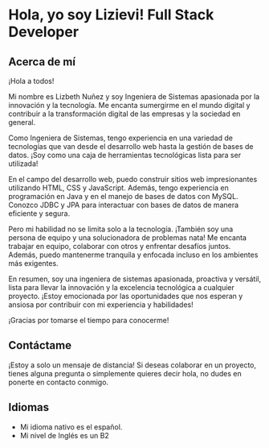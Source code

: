 # Hola, yo soy Lizievi! Full Stack Developer 
## Acerca de mí
¡Hola a todos!

Mi nombre es Lizbeth Nuñez y soy Ingeniera de Sistemas apasionada por la innovación y la tecnología. Me encanta sumergirme en el mundo digital y contribuir a la transformación digital de las empresas y la sociedad en general.

Como Ingeniera de Sistemas, tengo experiencia en una variedad de tecnologías que van desde el desarrollo web hasta la gestión de bases de datos. ¡Soy como una caja de herramientas tecnológicas lista para ser utilizada!

En el campo del desarrollo web, puedo construir sitios web impresionantes utilizando HTML, CSS y JavaScript. Además, tengo experiencia en programación en Java y en el manejo de bases de datos con MySQL. Conozco JDBC y JPA para interactuar con bases de datos de manera eficiente y segura.

Pero mi habilidad no se limita solo a la tecnología. ¡También soy una persona de equipo y una solucionadora de problemas nata! Me encanta trabajar en equipo, colaborar con otros y enfrentar desafíos juntos. Además, puedo mantenerme tranquila y enfocada incluso en los ambientes más exigentes.

En resumen, soy una ingeniera de sistemas apasionada, proactiva y versátil, lista para llevar la innovación y la excelencia tecnológica a cualquier proyecto. ¡Estoy emocionada por las oportunidades que nos esperan y ansiosa por contribuir con mi experiencia y habilidades!

¡Gracias por tomarse el tiempo para conocerme!

## Contáctame
¡Estoy a solo un mensaje de distancia! Si deseas colaborar en un proyecto, tienes alguna pregunta o simplemente quieres decir hola, no dudes en ponerte en contacto conmigo.

## Idiomas
- Mi idioma nativo es el español.
- Mi nivel de Inglés es un B2